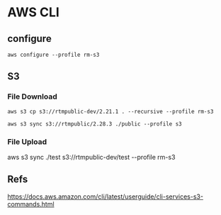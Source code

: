 AWS CLI
==================

## configure
```shell
aws configure --profile rm-s3
```


## S3
### File Download
```shell
aws s3 cp s3://rtmpublic-dev/2.21.1 . --recursive --profile rm-s3
```

```shell
aws s3 sync s3://rtmpublic/2.28.3 ./public --profile s3
```

### File Upload
aws s3 sync ./test s3://rtmpublic-dev/test --profile rm-s3


## Refs
https://docs.aws.amazon.com/cli/latest/userguide/cli-services-s3-commands.html

